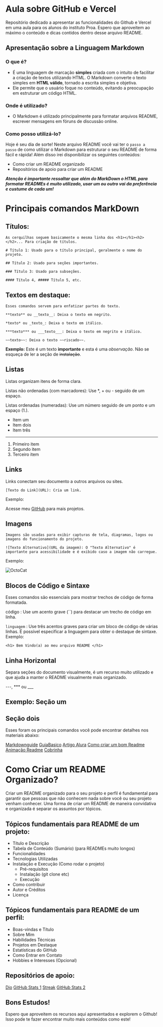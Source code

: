 # Aula sobre GitHub e Vercel
Repositório dedicado a apresentar as funcionalidades do Github e Vercel em uma aula para os alunos do instituto Proa.
Espero que aproveitem ao máximo o conteúdo e dicas contidos dentro desse arquivo README.

## Apresentação sobre a **Linguagem Markdown**

### O que é?

- É uma linguagem de marcação __simples__ criada com o intuito de facilitar a criação de textos utilizando HTML. O Markdown converte o texto simples em **HTML válido**, tornado a escrita simples e objetiva.
- Ele permite que o usuário foque no conteúdo, evitando a preocupação em estruturar um código HTML.

### Onde é utilizado?

- O Markdown é utilizado principalmente para formatar arquivos README, escrever mensagens em fóruns de discussão online.

### Como posso utilizá-lo?

Hoje é seu dia de sorte! Neste arquivo README você vai ter o `passo a passo` de como utilizar o Markdown para estruturar o seu README de forma fácil e rápida! Além disso irei disponibilizar os seguintes conteúdos:


- Como criar um README organizado
- Repositórios de apoio para criar um README
  
_**Atenção é importante ressaltar que além do MarkDown o HTML para formatar READMEs é muito utilizado, usar um ou outro vai da preferência e custume de cada um!**_
# Principais comandos MarkDown

## Títulos:

````
As cerquilhas seguem basicamente o mesma linha dos <h1></h1><h2></h2>... Para criação de títulos.

# Título 1: Usado para o título principal, geralmente o nome do projeto.

## Título 2: Usado para seções importantes.

### Título 3: Usado para subseções.

#### Título 4, ##### Título 5, etc.
````
## Textos em destaque:
````
Esses comandos servem para enfatizar partes do texto.

**texto** ou __texto__: Deixa o texto em negrito.

*texto* ou _texto_: Deixa o texto em itálico.

***texto*** ou ___texto___: Deixa o texto em negrito e itálico.

~~texto~~: Deixa o texto ~~riscado~~.
````
**Exemplo:**
Este é um texto **importante** e esta é uma *observação*.
Não se esqueça de ler a seção de ~~instalação~~.

## Listas
Listas organizam itens de forma clara.

Listas não ordenadas (com marcadores): Use *, + ou - seguido de um espaço.

Listas ordenadas (numeradas): Use um número seguido de um ponto e um espaço (1.).

* Item um 
* Item dois
* Item três
---
1. Primeiro item
2. Segundo item
3. Terceiro item

## Links
Links conectam seu documento a outros arquivos ou sites.
````
[Texto do Link](URL): Cria um link.
````
Exemplo:

Acesse meu [GitHub](https://github.com/SasaGomess) para mais projetos.

## Imagens
````
Imagens são usadas para exibir capturas de tela, diagramas, logos ou imagens do funcionamento do projeto.

![Texto Alternativo](URL da imagem): O "Texto Alternativo" é importante para acessibilidade e é exibido caso a imagem não carregue.
````
Exemplo:

![OctoCat](https://github.com/user-attachments/assets/79e9e8b0-e467-4e41-b6e0-f1f4f75e171e)

## Blocos de Código e Sintaxe

Esses comandos são essenciais para mostrar trechos de código de forma formatada.

código : Use um acento grave (``) para destacar um trecho de código em linha.

```linguagem``` : Use três acentos graves para criar um bloco de código de várias linhas. É possível especificar a linguagem para obter o destaque de sintaxe.
Exemplo:
````
<h1> Bem Vindo(a) ao meu arquivo README </h1>
````

## Linha Horizontal
Separa seções do documento visualmente, é um recurso muito utilizado e que ajuda a manter o README visualmente mais organizado.

---, *** ou ___

Exemplo:
Seção um
---
Seção dois
---

Esses foram os principais comandos você pode encontrar detalhes nos materiais abaixo:

[Markdownguide](https://www.markdownguide.org/)
[GuiaBasico](https://docs.pipz.com/central-de-ajuda/learning-center/guia-basico-de-markdown#open)
[Artigo Alura](https://www.alura.com.br/artigos/como-trabalhar-com-markdown?srsltid=AfmBOopNPfO85S3TQfxKnxPdNaCv1romx7K6SuHsA1dKvuhl3JVLq0-V)
[Como criar um bom Readme](https://www.makeareadme.com/)
[Animação Readme](https://readme-typing-svg.herokuapp.com/demo/)
[Cobrinha](https://www.youtube.com/watch?v=Sc3aNzYExbg)

# Como Criar um README Organizado?

Criar um README organizado para o seu projeto e perfil é fundamental para garantir que pessoas que não conhecem nada sobre você ou seu projeto venham conhecer. Uma forma de criar um README de maneira convidativa e organizada é separar os assuntos por tópicos.

## Tópicos fundamentais para README de um projeto:

- Título e Descrição
- Tabela de Conteúdo (Sumário) (para READMEs muito longos)
- Funcionalidades
- Tecnologias Utilizadas
- Instalação e Execução (Como rodar o projeto)
  - Pré-requisitos
  - Instalação (git clone etc)
  - Execução
- Como contribuir
- Autor e Créditos
- Licença

## Tópicos fundamentais para README de um perfil:

- Boas-vindas e Título
- Sobre Mim
- Habilidades Técnicas
- Projetos em Destaque
- Estatísticas do GitHub
- Como Entrar em Contato
- Hobbies e Interesses (Opcional)

## Repositórios de apoio:

[Dio](https://github.com/digitalinnovationone/dio-lab-open-source)
[GitHub Stats 1](https://github.com/jstrieb/github-stats)
[Streak](https://github.com/DenverCoder1/github-readme-streak-stats)
[GitHub Stats 2](https://github.com/anuraghazra/github-readme-stats)

## Bons Estudos!
Espero que aproveitem os recursos aqui apresentados e explorem o Github!
Isso pode te fazer encontrar muito mais conteúdos como este!
